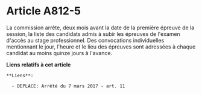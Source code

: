 # Article A812-5

La commission arrête, deux mois avant la date de la première épreuve de la session, la liste des candidats admis à subir les
épreuves de l'examen d'accès au stage professionnel. Des convocations individuelles mentionnant le jour, l'heure et le lieu
des épreuves sont adressées à chaque candidat au moins quinze jours à l'avance.

**Liens relatifs à cet article**

	**Liens**:

	  - DEPLACE: Arrêté du 7 mars 2017 - art. 11
